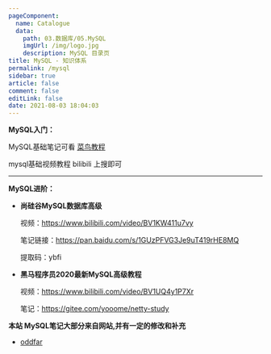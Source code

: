 ```yaml
---
pageComponent: 
  name: Catalogue
  data: 
    path: 03.数据库/05.MySQL
    imgUrl: /img/logo.jpg
    description: MySQL 目录页
title: MySQL - 知识体系
permalink: /mysql
sidebar: true
article: false
comment: false
editLink: false
date: 2021-08-03 18:04:03
---
```






**MySQL入门：**

MySQL基础笔记可看 [菜鸟教程](https://www.runoob.com/mysql/mysql-tutorial.html)

mysql基础视频教程 bilibili 上搜即可

---

**MySQL进阶：**

- **尚硅谷MySQL数据库高级**

  视频：https://www.bilibili.com/video/BV1KW411u7vy

  笔记链接：https://pan.baidu.com/s/1GUzPFVG3Je9uT419rHE8MQ 

  提取码：ybfi

- **黑马程序员2020最新MySQL高级教程**

  视频：https://www.bilibili.com/video/BV1UQ4y1P7Xr

  笔记：https://gitee.com/yooome/netty-study

**本站 MySQL笔记大部分来自网站,并有一定的修改和补充**

- [oddfar](https://note.oddfar.com/)

